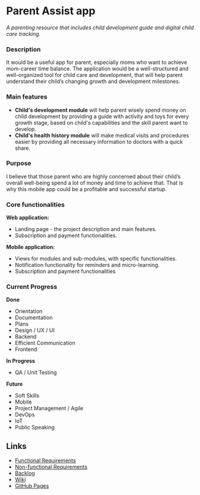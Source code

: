 # Parent Assist app

_A parenting resource that includes child development guide and digital child care tracking._

### Description

It would be a useful app for parent, especially moms who want to achieve mom-career time balance. The application would
be a well-structured and well-organized tool for child care and development, that will help parent understand their
child’s changing growth and development milestones.

### Main features

* **Child's development module** will help parent wisely spend money on child development by providing a guide with
  activity
  and toys for every growth stage, based on child's capabilities and the skill parent want to develop.
* **Child's health history module** will make medical visits and procedures easier by providing all necessary
  information to doctors with a
  quick share.

### Purpose

I believe that those parent who are highly concerned about their child’s overall well-being spend a lot of money and
time to achieve that. That is why this mobile app could be a profitable and successful startup.

### Core functionalities
**Web application:**
* Landing page - the project description and main features.
* Subscription and payment functionalities.

**Mobile application:**
* Views for modules and sub-modules, with specific functionalities.
* Notification functionality for reminders and micro-learning.
* Subscription and payment functionalities

### Current Progress
**Done**
* Orientation
* Documentation
* Plans
* Design / UX / UI
* Backend
* Efficient Communication
* Frontend

**In Progress**
* QA / Unit Testing

**Future**

* Soft Skills
* Mobile
* Project Management / Agile
* DevOps
* IoT
* Public Speaking


## Links
* [Functional Requirements](https://github.com/OlgaS40/parent-assist-app/wiki/Functional-Requirments)
* [Non-functional Requirements](https://github.com/OlgaS40/parent-assist-app/wiki/Non-Functional-Requirements)
* [Backlog](https://github.com/OlgaS40/parent-assist-app/issues)
* [Wiki](https://github.com/OlgaS40/parent-assist-app/wiki)
* [GitHub Pages](https://olgas40.github.io/parent-assist-app/)


 
